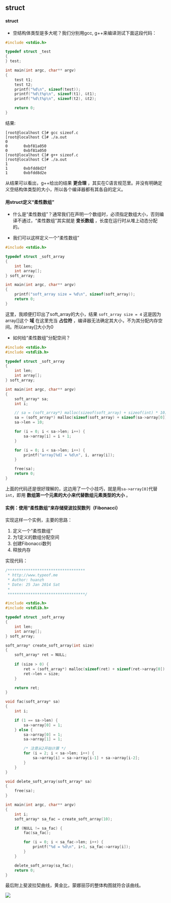 ## struct

#### struct

* 空结构体类型是多大呢？我们分别用gcc, g++来编译测试下面这段代码：

```cpp
#include <stdio.h>

typedef struct _test
{
} test;

int main(int argc, char** argv)
{
	test t1;
	test t2;
	printf("%d\n", sizeof(test));
	printf("%d\t%p\n", sizeof(t1), &t1);
	printf("%d\t%p\n", sizeof(t2), &t2);

	return 0;
}
```

结果:

```shell
[root@localhost C]# gcc sizeof.c 
[root@localhost C]# ./a.out 
0
0       0xbf81a050
0       0xbf81a050
[root@localhost C]# g++ sizeof.c 
[root@localhost C]# ./a.out 
1
1       0xbfdd8d2f
1       0xbfdd8d2e
```
从结果可以看出，g++给出的结果 **更合理** ，其实在C语言规范里。并没有明确定义空结构体类型的大小，所以各个编译器都有其各自的定义。


#### 用struct定义“柔性数组”
* 什么是“柔性数组”？通常我们在声明一个数组时，必须指定数组大小，否则编译不通过，“柔性数组”其实就是 **变长数组** ，长度在运行时从堆上动态分配的。

* 我们可以这样定义一个“柔性数组”

```cpp
#include <stdio.h>

typedef struct _soft_array
{
	int len;
	int array[];
} soft_array;

int main(int argc, char** argv)
{
	printf("soft_array size = %d\n", sizeof(soft_array));
	return 0;
}
```

这里，我顺便打印出了soft_array的大小，结果
`soft_array size = 4`
这是因为array[]这个 **域** 在这里充当 **占位符** ，编译器无法确定其大小，不为其分配内存空间。所以array[]大小为0

* 如何给“柔性数组”分配空间？

```cpp
#include <stdio.h>
#include <stdlib.h>

typedef struct _soft_array
{
	int len;
	int array[];
} soft_array;

int main(int argc, char** argv)
{
	soft_array* sa;
	int i;

	// sa = (soft_array*) malloc(sizeof(soft_array) + sizeof(int) * 10);
	sa = (soft_array*) malloc(sizeof(soft_array) + sizeof(sa->array[0]) * 10);
	sa->len = 10;

	for (i = 0; i < sa->len; i++) {
		sa->array[i] = i + 1;
	}

	for (i = 0; i < sa->len; i++) {
		printf("array[%d] = %d\n", i, array[i]);
	}

	free(sa);
	return 0;
}
```

上面的代码还是很好理解的，这边用了一个小技巧，就是用`sa->array[0]`代替`int`，即用 **数组第一个元素的大小来代替数组元素类型的大小** 。

#### 实例：使用“柔性数组”来存储斐波拉契数列（Fibonacci）
实现这样一个实例，主要的思路：
1. 定义一个“柔性数组”
2. 为1定义的数组分配空间
3. 创建Fibonacci数列
4. 释放内存

实现代码：

```cpp
/**********************************
 * http://www.typeof.me
 * Author: huanzh
 * Date: 25 Jan 2014 Sat
 *
 **********************************/

#include <stdio.h>
#include <stdlib.h>

typedef struct _soft_array
{
	int len;
	int array[];
} soft_array;

soft_array* create_soft_array(int size)
{
	soft_array* ret = NULL;
	
	if (size > 0) {
		ret = (soft_array*) malloc(sizeof(ret) + sizeof(ret->array[0]) * size);
		ret->len = size;
	}

	return ret;
}

void fac(soft_array* sa)
{
	int i;

	if (1 == sa->len) {
		sa->array[0] = 1;
	} else {
		sa->array[0] = 1;
		sa->array[1] = 1;

		/* 注意从2开始计算 */
		for (i = 2; i < sa->len; i++) {
			sa->array[i] = sa->array[i-1] + sa->array[i-2];
		}
	}
}

void delete_soft_array(soft_array* sa)
{
	free(sa);
}

int main(int argc, char** argv)
{
	int i;
	soft_array* sa_fac = create_soft_array(10);

	if (NULL != sa_fac) {
		fac(sa_fac);

		for (i = 0; i < sa_fac->len; i++) {
			printf("%d = %d\n", i+1, sa_fac->array[i]);
		}
	}

	delete_soft_array(sa_fac);
	return 0;
}
```

最后附上斐波拉契曲线，黄金比，蒙娜丽莎的整体构图就符合该曲线。

![](http://ww2.sinaimg.cn/mw690/7fcfb6a1gw1ecw4uve7skj20go0b4dgm.jpg)
